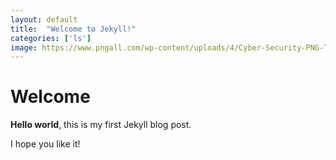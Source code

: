 ```yaml
---
layout: default
title:  "Welcome to Jekyll!"
categories: ['ls']
image: https://www.pngall.com/wp-content/uploads/4/Cyber-Security-PNG-Transparent-HD-Photo.png
---
```


# Welcome

**Hello world**, this is my first Jekyll blog post.

I hope you like it!